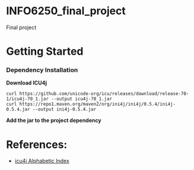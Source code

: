 # INFO6250_final_project
Final project

# Getting Started

### Dependency Installation

**Download ICU4j**
```
curl https://github.com/unicode-org/icu/releases/download/release-70-1/icu4j-70_1.jar --output icu4j-70_1.jar
curl https://repo1.maven.org/maven2/org/ini4j/ini4j/0.5.4/ini4j-0.5.4.jar --output ini4j-0.5.4.jar
```

**Add the jar to the project dependency**


# References:

* [icu4j Alphabetic Index](https://icu.unicode.org/design/alphabetic-index)
